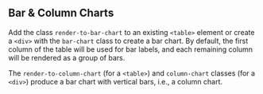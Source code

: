 Bar & Column Charts
-------------------

Add the class `render-to-bar-chart` to an existing `<table>` element or create a `<div>` with the
`bar-chart` class to create a bar chart. By default, the first column of the table will be used for
bar labels, and each remaining column will be rendered as a group of bars.

The `render-to-column-chart` (for a `<table>`) and `column-chart` classes (for a `<div>`) produce a
bar chart with vertical bars, i.e., a column chart.
